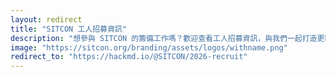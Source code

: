 ```yaml
---
layout: redirect
title: "SITCON 工人招募資訊"
description: "想參與 SITCON 的籌備工作嗎？歡迎查看工人招募資訊，與我們一起打造更精彩的活動！"
image: "https://sitcon.org/branding/assets/logos/withname.png"
redirect_to: "https://hackmd.io/@SITCON/2026-recruit"
---
```

